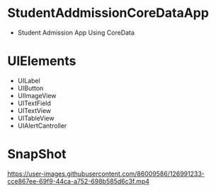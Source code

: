 # StudentAddmissionCoreDataApp
* Student Admission App Using CoreData

# UIElements
* UILabel
* UIButton
* UIImageView
* UITextField
* UITextView
* UITableView
* UIAlertCantroller


# SnapShot


https://user-images.githubusercontent.com/86009586/126991233-cce867ee-69f9-44ca-a752-698b585d6c3f.mp4



